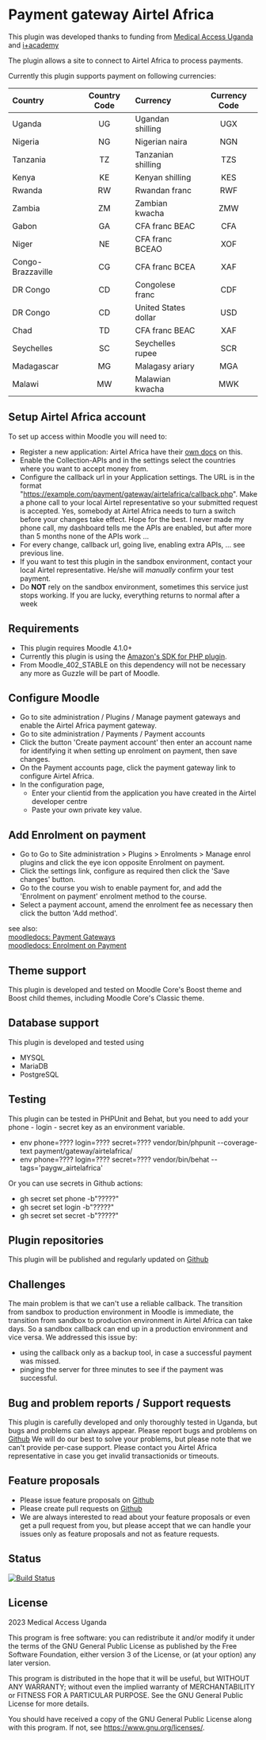 # Payment gateway Airtel Africa #

This plugin was developed thanks to funding from [Medical Access Uganda](https://e-learning.medical-access.org) and [i+academy](https://iplusacademy.org)

The plugin allows a site to connect to Airtel Africa to process payments.

Currently this plugin supports payment on following currencies:

| Country | Country Code | Currency | Currency Code | 
| :---- | :----: | :---- | :----: | 
| Uganda | UG | Ugandan shilling | UGX | 
| Nigeria | NG | Nigerian naira | NGN | 
| Tanzania | TZ | Tanzanian shilling | TZS | 
| Kenya | KE | Kenyan shilling | KES | 
| Rwanda | RW | Rwandan franc | RWF | 
| Zambia | ZM | Zambian kwacha | ZMW | 
| Gabon | GA | CFA franc BEAC | CFA | 
| Niger | NE | CFA franc BCEAO | XOF | 
| Congo-Brazzaville | CG | CFA franc BCEA | XAF | 
| DR Congo | CD | Congolese franc | CDF | 
| DR Congo | CD | United States dollar | USD | 
| Chad | TD | CFA franc BEAC | XAF | 
| Seychelles | SC | Seychelles rupee | SCR | 
| Madagascar | MG | Malagasy ariary | MGA | 
| Malawi | MW | Malawian kwacha | MWK | 


## Setup Airtel Africa account

To set up access within Moodle you will need to:

- Register a new application:  Airtel Africa have their [own docs](https://developers.airtel.africa/developer) on this.
- Enable the Collection-APIs and in the settings select the countries where you want to accept money from.
- Configure the callback url in your Application settings. The URL is in the format "https://example.com/payment/gateway/airtelafrica/callback.php". Make a phone call to your local Airtel representative so your submitted request is accepted. Yes, somebody at Airtel Africa needs to turn a switch before your changes take effect. Hope for the best. I never made my phone call, my dashboard tells me the APIs are enabled, but after more than 5 months none of the APIs work ...
- For every change, callback url, going live, enabling extra APIs, ... see previous line.
- If you want to test this plugin in the sandbox environment, contact your local Airtel representative. He/she will *manually* confirm your test payment.
- Do __NOT__ rely on the sandbox environment, sometimes this service just stops working. If you are lucky, everything returns to normal after a week

## Requirements

- This plugin requires Moodle 4.1.0+
- Currently this plugin is using the [Amazon's SDK for PHP plugin](https://moodle.org/plugins/local_aws).
- From Moodle_402_STABLE on this dependency will not be necessary any more as Guzzle will be part of Moodle.

## Configure Moodle

- Go to site administration / Plugins / Manage payment gateways and enable the Airtel Africa payment gateway.
- Go to site administration / Payments / Payment accounts
- Click the button 'Create payment account' then enter an account name for identifying it when setting up enrolment on payment, then save changes.
- On the Payment accounts page, click the payment gateway link to configure Airtel Africa.
- In the configuration page, 
    - Enter your clientid from the application you have created in the Airtel developer centre
    - Paste your own private key value.

## Add Enrolment on payment

- Go to Go to Site administration > Plugins > Enrolments > Manage enrol plugins and click the eye icon opposite Enrolment on payment.
- Click the settings link, configure as required then click the 'Save changes' button.
- Go to the course you wish to enable payment for, and add the 'Enrolment on payment' enrolment method to the course.
- Select a payment account, amend the enrolment fee as necessary then click the button 'Add method'.

see also:  
[moodledocs: Payment Gateways](https://docs.moodle.org/en/Payment_gateways)  
[moodledocs: Enrolment on Payment](https://docs.moodle.org/en/Enrolment_on_payment)

## Theme support

This plugin is developed and tested on Moodle Core's Boost theme and Boost child themes, including Moodle Core's Classic theme.

## Database support

This plugin is developed and tested using

* MYSQL
* MariaDB
* PostgreSQL

## Testing

This plugin can be tested in PHPUnit and Behat, but you need to add your phone - login - secret key as an environment variable.

* env phone=???? login=???? secret=???? vendor/bin/phpunit --coverage-text payment/gateway/airtelafrica/
* env phone=???? login=???? secret=???? vendor/bin/behat --tags='paygw_airtelafrica'

Or you can use secrets in Github actions:

* gh secret set phone -b"?????"
* gh secret set login -b"?????"
* gh secret set secret -b"?????"

## Plugin repositories

This plugin will be published and regularly updated on [Github](https://github.com/iplusacademy/moodle-paygw_airtelafrica)

## Challenges

The main problem is that we can't use a reliable callback. The transition from sandbox to production environment in Moodle is immediate,
the transition from sandbox to production environment in Airtel Africa can take days. So a sandbox callback can end up in a production
environment and vice versa. We addressed this issue by:

- using the callback only as a backup tool, in case a successful payment was missed.
- pinging the server for three minutes to see if the payment was successful.

## Bug and problem reports / Support requests

This plugin is carefully developed and only thoroughly tested in Uganda, but bugs and problems can always appear.
Please report bugs and problems on [Github](https://github.com/iplusacademy/moodle-paygw_airtelafrica/issues)
We will do our best to solve your problems, but please note that we can't provide per-case support.
Please contact you Airtel Africa representative in case you get invalid transactionids or timeouts.

## Feature proposals

- Please issue feature proposals on [Github](https://github.com/iplusacademy/moodle-paygw_airtelafrica/issues)
- Please create pull requests on [Github](https://github.com/iplusacademy/moodle-paygw_airtelafrica/pulls)
- We are always interested to read about your feature proposals or even get a pull request from you, but please accept that we can handle your issues only as feature proposals and not as feature requests.

## Status

[![Build Status](https://github.com/iplusacademy/moodle-paygw_airtelafrica/actions/workflows/main.yml/badge.svg)](https://github.com/iplusacademy/moodle-paygw_airtelafrica/actions)

## License

2023 Medical Access Uganda

This program is free software: you can redistribute it and/or modify it under
the terms of the GNU General Public License as published by the Free Software
Foundation, either version 3 of the License, or (at your option) any later
version.

This program is distributed in the hope that it will be useful, but WITHOUT ANY
WARRANTY; without even the implied warranty of MERCHANTABILITY or FITNESS FOR A
PARTICULAR PURPOSE.  See the GNU General Public License for more details.

You should have received a copy of the GNU General Public License along with
this program.  If not, see <https://www.gnu.org/licenses/>.
